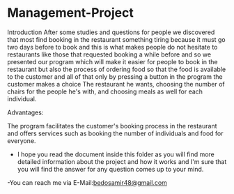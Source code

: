 # Management-Project

Introduction 
After some studies and questions for people we discovered that most find booking in the restaurant something tiring because it must go two days before to book and this is what makes people do not hesitate to restaurants like those that requested booking a while before and so we presented our program which will make it easier for people to book in the restaurant but also the process of ordering food so that the food is available to the customer and all of that only by pressing a button in the program the customer makes a choice The restaurant he wants, choosing the number of chairs for the people he's with, and choosing meals as well for each individual. 
 
Advantages: 

The program facilitates the customer's booking process in the restaurant and offers services such as booking the number of individuals and food for everyone. 


- I hope you read the document inside this folder as you will find more detailed information about the project and how it works and I'm sure that you will find the answer for any question comes up to your mind.

-You can reach me via E-Mail:bedosamir48@gmail.com

